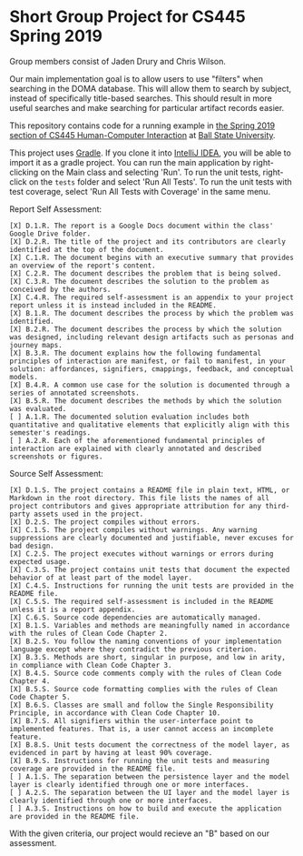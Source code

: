 # Short Group Project for CS445 Spring 2019
Group members consist of Jaden Drury and Chris Wilson.

Our main implementation goal is to allow users to use "filters" when searching in the DOMA database. This will allow them to search by subject, instead of specifically title-based searches. This should result in more useful searches and make searching for particular artifact records easier.



This repository contains code for a running example in 
[the Spring 2019 section of CS445 Human-Computer Interaction](http://www.cs.bsu.edu/~pvgestwicki/courses/cs445Sp19/)
at [Ball State University](https://www.bsu.edu).

This project uses [Gradle](https://gradle.org/). If you clone it into [IntelliJ IDEA](https://www.jetbrains.com/idea/), 
you will be able to import it as a gradle project. 
You can run the main application by right-clicking on the Main class and selecting 'Run'. To run the unit tests, right-click on the `tests` folder and select 'Run All Tests'. To run the unit tests with test coverage, select 'Run All Tests with Coverage' in the same menu.


Report Self Assessment:

    [X] D.1.R. The report is a Google Docs document within the class' Google Drive folder.
    [X] D.2.R. The title of the project and its contributors are clearly identified at the top of the document.
    [X] C.1.R. The document begins with an executive summary that provides an overview of the report's content.
    [X] C.2.R. The document describes the problem that is being solved.
    [X] C.3.R. The document describes the solution to the problem as conceived by the authors.
    [X] C.4.R. The required self-assessment is an appendix to your project report unless it is instead included in the README.
    [X] B.1.R. The document describes the process by which the problem was identified.
    [X] B.2.R. The document describes the process by which the solution was designed, including relevant design artifacts such as personas and journey maps.
    [X] B.3.R. The document explains how the following fundamental principles of interaction are manifest, or fail to manifest, in your solution: affordances, signifiers, cmappings, feedback, and conceptual models.
    [X] B.4.R. A common use case for the solution is documented through a series of annotated screenshots.
    [X] B.5.R. The document describes the methods by which the solution was evaluated.
    [ ] A.1.R. The documented solution evaluation includes both quantitative and qualitative elements that explicitly align with this semester's readings.
    [ ] A.2.R. Each of the aforementioned fundamental principles of interaction are explained with clearly annotated and described screenshots or figures.


Source Self Assessment:

    [X] D.1.S. The project contains a README file in plain text, HTML, or Markdown in the root directory. This file lists the names of all project contributors and gives appropriate attribution for any third-party assets used in the project.
    [X] D.2.S. The project compiles without errors.
    [X] C.1.S. The project compiles without warnings. Any warning suppressions are clearly documented and justifiable, never excuses for bad design.
    [X] C.2.S. The project executes without warnings or errors during expected usage.
    [X] C.3.S. The project contains unit tests that document the expected behavior of at least part of the model layer.
    [X] C.4.S. Instructions for running the unit tests are provided in the README file.
    [X] C.5.S. The required self-assessment is included in the README unless it is a report appendix.
    [X] C.6.S. Source code dependencies are automatically managed.
    [X] B.1.S. Variables and methods are meaningfully named in accordance with the rules of Clean Code Chapter 2.
    [X] B.2.S. You follow the naming conventions of your implementation language except where they contradict the previous criterion.
    [X] B.3.S. Methods are short, singular in purpose, and low in arity, in compliance with Clean Code Chapter 3.
    [X] B.4.S. Source code comments comply with the rules of Clean Code Chapter 4.
    [X] B.5.S. Source code formatting complies with the rules of Clean Code Chapter 5.
    [X] B.6.S. Classes are small and follow the Single Responsibility Principle, in accordance with Clean Code Chapter 10.
    [X] B.7.S. All signifiers within the user-interface point to implemented features. That is, a user cannot access an incomplete feature.
    [X] B.8.S. Unit tests document the correctness of the model layer, as evidenced in part by having at least 90% coverage.
    [X] B.9.S. Instructions for running the unit tests and measuring coverage are provided in the README file.
    [ ] A.1.S. The separation between the persistence layer and the model layer is clearly identified through one or more interfaces.
    [ ] A.2.S. The separation between the UI layer and the model layer is clearly identified through one or more interfaces.
    [ ] A.3.S. Instructions on how to build and execute the application are provided in the README file.

With the given criteria, our project would recieve an "B" based on our assessment.
